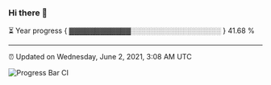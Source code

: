 ### Hi there 👋

⏳ Year progress { ▓▓▓▓▓▓▓▓▓▓▓▓░░░░░░░░░░░░░░░░░░ } 41.68 %

---

⏰ Updated on Wednesday, June 2, 2021, 3:08 AM UTC

![Progress Bar CI](https://github.com/arthurbuhl/arthurbuhl/workflows/Progress%20Bar%20CI/badge.svg)
